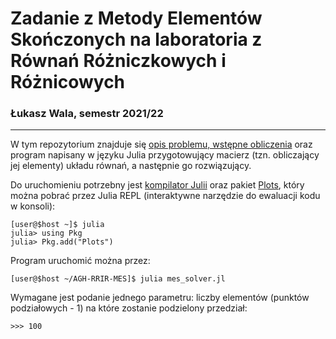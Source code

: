 # Zadanie z Metody Elementów Skończonych na laboratoria z Równań Różniczkowych i Różnicowych
### Łukasz Wala, semestr 2021/22
---
W tym repozytorium znajduje się [opis problemu, wstępne obliczenia](mes_opracowanie.pdf) oraz program napisany w języku Julia przygotowujący macierz (tzn. obliczający jej elementy) układu równań, a następnie go rozwiązujący.

Do uruchomieniu potrzebny jest [kompilator Julii](https://julialang.org/downloads/) oraz pakiet [Plots](https://docs.juliaplots.org/latest/), który można pobrać przez Julia REPL (interaktywne narzędzie do ewaluacji kodu w konsoli):
```
[user@$host ~]$ julia
julia> using Pkg
julia> Pkg.add("Plots")
```
Program uruchomić można przez:
```
[user@$host ~/AGH-RRIR-MES]$ julia mes_solver.jl
```
Wymagane jest podanie jednego parametru: liczby elementów (punktów podziałowych - 1) na które zostanie podzielony przedział:
```
>>> 100
```
